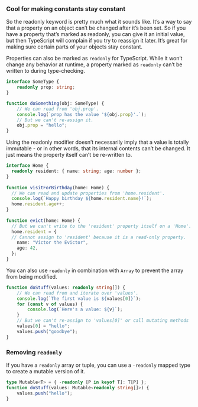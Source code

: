 ### **Cool for making constants stay constant**

So the readonly keyword is pretty much what it sounds like. 
It’s a way to say that a property on an object can’t be changed after it’s been set. So if you have a property that’s marked as readonly, you can give it an initial value, but then TypeScript will complain if you try to reassign it later. 
It’s great for making sure certain parts of your objects stay constant.

Properties can also be marked as `readonly` for TypeScript. While it won’t change any behavior at runtime, a property marked as `readonly` can’t be written to during type-checking.

```typescript
interface SomeType {
	readonly prop: string;
}

function doSomething(obj: SomeType) {
	// We can read from 'obj.prop'.
	console.log(`prop has the value '${obj.prop}'.`);
	// But we can't re-assign it.
	obj.prop = "hello";
}
```

Using the readonly modifier doesn’t necessarily imply that a value is totally immutable - or in other words, that its internal contents can’t be changed. 
It just means the property itself can’t be re-written to.

```typescript
interface Home {
  readonly resident: { name: string; age: number };
}
 
function visitForBirthday(home: Home) {
  // We can read and update properties from 'home.resident'.
  console.log(`Happy birthday ${home.resident.name}!`);
  home.resident.age++;
}
 
function evict(home: Home) {
  // But we can't write to the 'resident' property itself on a 'Home'.
  home.resident = {
  // Cannot assign to 'resident' because it is a read-only property.
    name: "Victor the Evictor",
    age: 42,
  };
}
```

You can also use `readonly` in combination with `Array` to prevent the array from being modified.
```typescript
function doStuff(values: readonly string[]) {
    // We can read from and iterate over 'values'.
    console.log(`The first value is ${values[0]}`);
    for (const v of values) {
        console.log(`Here's a value: ${v}`);
    }
    // But we can't re-assign to 'values[0]' or call mutating methods
    values[0] = "hello";
    values.push("goodbye");
}
```

### Removing `readonly`
If you have a `readonly` array or tuple, you can use a `-readonly` mapped type to create a mutable version of it.

```typescript
type Mutable<T> = { -readonly [P in keyof T]: T[P] };
function doStuff(values: Mutable<readonly string[]>) {
    values.push("hello");
}
``` 
